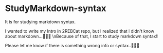 # StudyMarkdown-syntax

It is for studying markdown syntax.

I wanted to write my Intro in 2REBCat repo, but I realized that I didn't know about markdown...🤦‍♂️😢
\nBecause of that, I start to study markdown syntax!!

Please let me know if there is something wrong info or syntax..🙏🙏🙏
